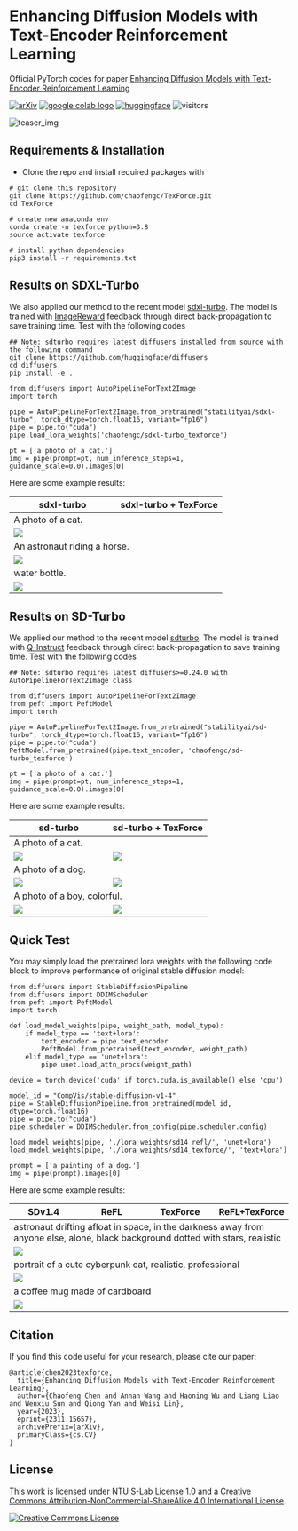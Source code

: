 # Enhancing Diffusion Models with Text-Encoder Reinforcement Learning

Official PyTorch codes for paper [Enhancing Diffusion Models with Text-Encoder Reinforcement Learning](https://arxiv.org/abs/2311.15657)

[![arXiv](https://img.shields.io/badge/arXiv-Paper-<COLOR>.svg)](https://arxiv.org/abs/2311.15657)
<a href="https://colab.research.google.com/drive/1pC6lzFR4hohwWyBgnkeZUghi2jqjl9gI?usp=sharing"><img src="https://colab.research.google.com/assets/colab-badge.svg" alt="google colab logo"></a> 
[![huggingface](https://img.shields.io/badge/HuggingFace-model-red.svg)](https://huggingface.co/chaofengc/sd-turbo_texforce)
![visitors](https://visitor-badge.laobi.icu/badge?page_id=chaofengc/TexForce)

![teaser_img](./assets/fig_teaser.jpg)

## Requirements & Installation

- Clone the repo and install required packages with 
```
# git clone this repository
git clone https://github.com/chaofengc/TexForce.git
cd TexForce 

# create new anaconda env
conda create -n texforce python=3.8
source activate texforce 

# install python dependencies
pip3 install -r requirements.txt
```

## Results on SDXL-Turbo

We also applied our method to the recent model [sdxl-turbo](https://huggingface.co/stabilityai/sdxl-turbo). The model is trained with [ImageReward](https://github.com/THUDM/ImageReward) feedback through direct back-propagation to save training time. Test with the following codes

```
## Note: sdturbo requires latest diffusers installed from source with the following command
git clone https://github.com/huggingface/diffusers
cd diffusers
pip install -e .
```
```
from diffusers import AutoPipelineForText2Image
import torch

pipe = AutoPipelineForText2Image.from_pretrained("stabilityai/sdxl-turbo", torch_dtype=torch.float16, variant="fp16")
pipe = pipe.to("cuda")
pipe.load_lora_weights('chaofengc/sdxl-turbo_texforce')

pt = ['a photo of a cat.']
img = pipe(prompt=pt, num_inference_steps=1, guidance_scale=0.0).images[0]
```

Here are some example results:

<table>
<thead>
  <tr>
    <th width="50%">sdxl-turbo</th>
    <th width="50%">sdxl-turbo + TexForce</th>
  </tr>
</thead>
<tbody>
  <tr>
    <td colspan="2">
      A photo of a cat.
    </td>
  </tr>
  <tr>
    <td colspan="2">
        <img src='assets/image_sdxlturbo_001.jpg'>
    </td>
  </tr>
  <tr>
    <td colspan="2">
      An astronaut riding a horse.
    </td>
  </tr>
  <tr>
    <td colspan="2">
        <img src='assets/image_sdxlturbo_002.jpg'>
    </td>
  </tr>
  <tr>
    <td colspan="2">
      water bottle.
    </td>
  </tr>
  <tr>
    <td colspan="2">
        <img src='assets/image_sdxlturbo_003.jpg'>
    </td>
  </tr>
</tbody>
</table>


## Results on SD-Turbo

We applied our method to the recent model [sdturbo](https://huggingface.co/stabilityai/sd-turbo). The model is trained with [Q-Instruct](https://github.com/Q-Future/Q-Instruct) feedback through direct back-propagation to save training time. Test with the following codes

```
## Note: sdturbo requires latest diffusers>=0.24.0 with AutoPipelineForText2Image class

from diffusers import AutoPipelineForText2Image
from peft import PeftModel
import torch

pipe = AutoPipelineForText2Image.from_pretrained("stabilityai/sd-turbo", torch_dtype=torch.float16, variant="fp16")
pipe = pipe.to("cuda")
PeftModel.from_pretrained(pipe.text_encoder, 'chaofengc/sd-turbo_texforce')

pt = ['a photo of a cat.']
img = pipe(prompt=pt, num_inference_steps=1, guidance_scale=0.0).images[0]
```

Here are some example results:

<table>
<thead>
  <tr>
    <th width="50%">sd-turbo</th>
    <th width="50%">sd-turbo + TexForce</th>
  </tr>
</thead>
<tbody>
  <tr>
    <td colspan="2">
      A photo of a cat.
    </td>
  </tr>
  <tr>
    <td>
        <img src='assets/image_001_sdturbo.jpg'>
    </td>
    <td>
        <img src='assets/image_001_sdturbo_texforce.jpg'>
    </td>
  </tr>
  <tr>
    <td colspan="2">
      A photo of a dog.
    </td>
  </tr>
  <tr>
    <td>
        <img src='assets/image_002_sdturbo.jpg'>
    </td>
    <td>
        <img src='assets/image_002_sdturbo_texforce.jpg'>
    </td>
  </tr>
  <tr>
    <td colspan="2">
      A photo of a boy, colorful.
    </td>
  </tr>
  <tr>
    <td>
        <img src='assets/image_003_sdturbo.jpg'>
    </td>
    <td>
        <img src='assets/image_003_sdturbo_texforce.jpg'>
    </td>
  </tr>

</tbody>
</table>

## Quick Test

You may simply load the pretrained lora weights with the following code block to improve performance of original stable diffusion model:
```
from diffusers import StableDiffusionPipeline
from diffusers import DDIMScheduler 
from peft import PeftModel
import torch

def load_model_weights(pipe, weight_path, model_type):
    if model_type == 'text+lora':
        text_encoder = pipe.text_encoder
        PeftModel.from_pretrained(text_encoder, weight_path)
    elif model_type == 'unet+lora':
        pipe.unet.load_attn_procs(weight_path)

device = torch.device('cuda' if torch.cuda.is_available() else 'cpu')

model_id = "CompVis/stable-diffusion-v1-4"
pipe = StableDiffusionPipeline.from_pretrained(model_id, dtype=torch.float16)
pipe = pipe.to("cuda")
pipe.scheduler = DDIMScheduler.from_config(pipe.scheduler.config)

load_model_weights(pipe, './lora_weights/sd14_refl/', 'unet+lora')
load_model_weights(pipe, './lora_weights/sd14_texforce/', 'text+lora')

prompt = ['a painting of a dog.']
img = pipe(prompt).images[0]

```

Here are some example results:

<table>
<thead>
  <tr>
    <th width="25%">SDv1.4</th>
    <th width="25%">ReFL</th>
    <th width="25%">TexForce</th>
    <th width="25%">ReFL+TexForce</th>
  </tr>
</thead>
<tbody>
  <tr>
    <td colspan="4">
      astronaut drifting afloat in space, in the darkness away from anyone else, alone, black background dotted with stars, realistic
    </td>
  </tr>
  <tr>
    <td colspan="4">
        <img src='assets/image_0021.jpg'>
    </td>
  </tr>
  <tr>
    <td colspan="4">
      portrait of a cute cyberpunk cat, realistic, professional
    </td>
  </tr>
  <tr>
    <td colspan="4">
        <img src='assets/image_0058.jpg'>
    </td>
  </tr>
  <tr>
    <td colspan="4">
      a coffee mug made of cardboard
    </td>
  </tr>
  <tr>
    <td colspan="4">
        <img src='assets/image_0099.jpg'>
    </td>
  </tr>
</tbody>
</table>


## Citation

If you find this code useful for your research, please cite our paper:
```
@article{chen2023texforce,
  title={Enhancing Diffusion Models with Text-Encoder Reinforcement Learning},
  author={Chaofeng Chen and Annan Wang and Haoning Wu and Liang Liao and Wenxiu Sun and Qiong Yan and Weisi Lin},
  year={2023},
  eprint={2311.15657},
  archivePrefix={arXiv},
  primaryClass={cs.CV}
}
```

## License

This work is licensed under [NTU S-Lab License 1.0](./LICENCE_S-Lab) and a <a rel="license" href="http://creativecommons.org/licenses/by-nc-sa/4.0/">Creative Commons Attribution-NonCommercial-ShareAlike 4.0 International License</a>.

<a rel="license" href="http://creativecommons.org/licenses/by-nc-sa/4.0/"><img alt="Creative Commons License" style="border-width:0" src="https://i.creativecommons.org/l/by-nc-sa/4.0/88x31.png" /></a>
